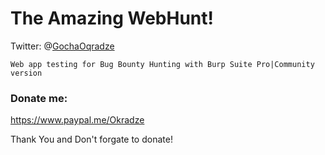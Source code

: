 # The Amazing WebHunt!

Twitter: @[GochaOqradze](https://twitter.com/GochaOqradze)

```
Web app testing for Bug Bounty Hunting with Burp Suite Pro|Community version
```

### Donate me: 
https://www.paypal.me/Okradze

Thank You and Don't forgate to donate!


